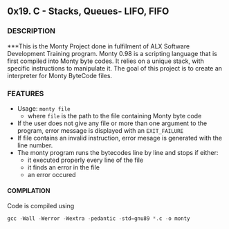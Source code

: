 ## 0x19. C - Stacks, Queues- LIFO, FIFO

### DESCRIPTION
***This is the Monty Project done in fulfilment of ALX Software Development Training program. Monty 0.98 is a scripting language that is first compiled into Monty byte codes. It relies on a unique stack, with specific instructions to manipulate it. The goal of this project is to create an interpreter for Monty ByteCode files.

### FEATURES
- Usage: ``monty file``
	- where `file` is the path to the file containing Monty byte code
- If the user does not give any file or more than one argument to the program, error message is displayed with an `EXIT_FAILURE`
- If file contains an invalid instruction, error mesage is generated with the line number.
- The monty program runs the bytecodes line by line and stops if either:
	- it executed properly every line of the file
	- it finds an error in the file
	- an error occured

#### COMPILATION
Code is compiled using
```C
gcc -Wall -Werror -Wextra -pedantic -std=gnu89 *.c -o monty
```

